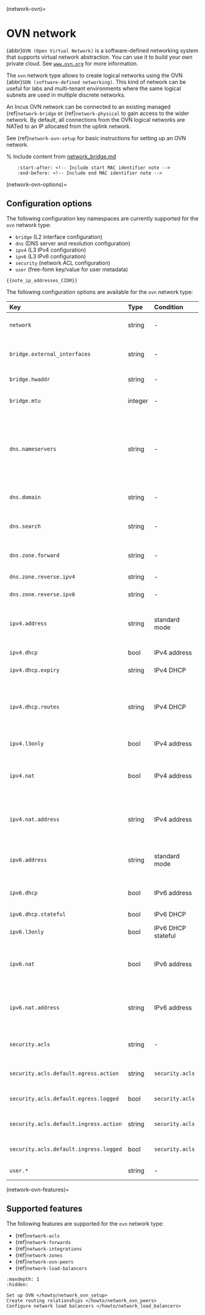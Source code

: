 (network-ovn)=
# OVN network

<!-- Include start OVN intro -->
{abbr}`OVN (Open Virtual Network)` is a software-defined networking system that supports virtual network abstraction.
You can use it to build your own private cloud.
See [`www.ovn.org`](https://www.ovn.org/) for more information.
<!-- Include end OVN intro -->

The `ovn` network type allows to create logical networks using the OVN {abbr}`SDN (software-defined networking)`.
This kind of network can be useful for labs and multi-tenant environments where the same logical subnets are used in multiple discrete networks.

An Incus OVN network can be connected to an existing managed {ref}`network-bridge` or {ref}`network-physical` to gain access to the wider network.
By default, all connections from the OVN logical networks are NATed to an IP allocated from the uplink network.

See {ref}`network-ovn-setup` for basic instructions for setting up an OVN network.

% Include content from [network_bridge.md](network_bridge.md)
```{include} network_bridge.md
    :start-after: <!-- Include start MAC identifier note -->
    :end-before: <!-- Include end MAC identifier note -->
```

(network-ovn-options)=
## Configuration options

The following configuration key namespaces are currently supported for the `ovn` network type:

- `bridge` (L2 interface configuration)
- `dns` (DNS server and resolution configuration)
- `ipv4` (L3 IPv4 configuration)
- `ipv6` (L3 IPv6 configuration)
- `security` (network ACL configuration)
- `user` (free-form key/value for user metadata)

```{note}
{{note_ip_addresses_CIDR}}
```

The following configuration options are available for the `ovn` network type:

Key                                  | Type      | Condition             | Default                   | Description
:--                                  | :--       | :--                   | :--                       | :--
`network`                            | string    | -                     | -                         | Uplink network to use for external network access or `none` to keep isolated
`bridge.external_interfaces`         | string    | -                     | -                         | Comma-separated list of unconfigured network interfaces to include in the bridge
`bridge.hwaddr`                      | string    | -                     | -                         | MAC address for the bridge
`bridge.mtu`                         | integer   | -                     | `1442`                    | Bridge MTU (default allows host to host Geneve tunnels)
`dns.nameservers`                    | string    | -                     | Uplink DNS servers (IPv4 and IPv6 address if no uplink is configured) | DNS server IPs to advertise to DHCP clients and via Router Advertisements. Both IPv4 and IPv6 addresses get pushed via DHCP, and the first IPv6 address is also advertised as RDNSS via RA.
`dns.domain`                         | string    | -                     | `incus`                   | Domain to advertise to DHCP clients and use for DNS resolution
`dns.search`                         | string    | -                     | -                         | Full comma-separated domain search list, defaulting to `dns.domain` value
`dns.zone.forward`                   | string    | -                     | -                         | Comma-separated list of DNS zone names for forward DNS records
`dns.zone.reverse.ipv4`              | string    | -                     | -                         | DNS zone name for IPv4 reverse DNS records
`dns.zone.reverse.ipv6`              | string    | -                     | -                         | DNS zone name for IPv6 reverse DNS records
`ipv4.address`                       | string    | standard mode         | - (initial value on creation: `auto`) | IPv4 address for the bridge (use `none` to turn off IPv4 or `auto` to generate a new random unused subnet) (CIDR)
`ipv4.dhcp`                          | bool      | IPv4 address          | `true`                    | Whether to allocate addresses using DHCP
`ipv4.dhcp.expiry`                   | string    | IPv4 DHCP             | `1h`                      | When to expire DHCP leases
`ipv4.dhcp.routes`                   | string    | IPv4 DHCP             | -                         | Static routes to provide via DHCP option 121, as a comma-separated list of alternating subnets (CIDR) and gateway addresses (same syntax as dnsmasq and OVN)
`ipv4.l3only`                        | bool      | IPv4 address          | `false`                   | Whether to enable layer 3 only mode.
`ipv4.nat`                           | bool      | IPv4 address          | `false` (initial value on creation if `ipv4.address` is set to `auto`: `true`) | Whether to NAT
`ipv4.nat.address`                   | string    | IPv4 address          | -                         | The source address used for outbound traffic from the network (requires uplink `ovn.ingress_mode=routed`)
`ipv6.address`                       | string    | standard mode         | - (initial value on creation: `auto`) | IPv6 address for the bridge (use `none` to turn off IPv6 or `auto` to generate a new random unused subnet) (CIDR)
`ipv6.dhcp`                          | bool      | IPv6 address          | `true`                    | Whether to provide additional network configuration over DHCP
`ipv6.dhcp.stateful`                 | bool      | IPv6 DHCP             | `false`                   | Whether to allocate addresses using DHCP
`ipv6.l3only`                        | bool      | IPv6 DHCP stateful    | `false`                   | Whether to enable layer 3 only mode.
`ipv6.nat`                           | bool      | IPv6 address          | `false` (initial value on creation if `ipv6.address` is set to `auto`: `true`) | Whether to NAT
`ipv6.nat.address`                   | string    | IPv6 address          | -                         | The source address used for outbound traffic from the network (requires uplink `ovn.ingress_mode=routed`)
`security.acls`                      | string    | -                     | -                         | Comma-separated list of Network ACLs to apply to NICs connected to this network
`security.acls.default.egress.action`| string    | `security.acls`       | `reject`                  | Action to use for egress traffic that doesn't match any ACL rule
`security.acls.default.egress.logged`| bool      | `security.acls`       | `false`                   | Whether to log egress traffic that doesn't match any ACL rule
`security.acls.default.ingress.action` | string  | `security.acls`       | `reject`                  | Action to use for ingress traffic that doesn't match any ACL rule
`security.acls.default.ingress.logged` | bool    | `security.acls`       | `false`                   | Whether to log ingress traffic that doesn't match any ACL rule
`user.*`                             | string    | -                     | -                         | User-provided free-form key/value pairs

(network-ovn-features)=
## Supported features

The following features are supported for the `ovn` network type:

- {ref}`network-acls`
- {ref}`network-forwards`
- {ref}`network-integrations`
- {ref}`network-zones`
- {ref}`network-ovn-peers`
- {ref}`network-load-balancers`

```{toctree}
:maxdepth: 1
:hidden:

Set up OVN </howto/network_ovn_setup>
Create routing relationships </howto/network_ovn_peers>
Configure network load balancers </howto/network_load_balancers>
```
